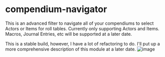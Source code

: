 # compendium-navigator

This is an advanced filter to navigate all of your compendiums to select Actors or Items for roll tables. Currently only supporting Actors and Items. Macros, Journal Entries, etc will be supported at a later date.

This is a stable build, however, I have a lot of refactoring to do.  I'll put up a more comprehensive description of this module at a later date.
![image](https://user-images.githubusercontent.com/103948142/192664002-14d1a2fb-631a-4e76-8a89-d5ac7cd9f228.png)
